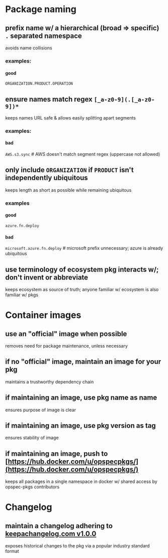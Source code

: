 # Package naming

## prefix name w/ a hierarchical (broad => specific) `.` separated namespace
avoids name collisions

### examples: 

#### good
`ORGANIZATION.PRODUCT.OPERATION`

## ensure names match regex `[_a-z0-9](.[_a-z0-9])*`
keeps names URL safe & allows easily splitting apart segments

### examples:

#### bad
`AWS.s3.sync` # AWS doesn't match segment regex (uppercase not allowed)  

## only include `ORGANIZATION` if `PRODUCT` isn't independently ubiquitous
keeps length as short as possible while remaining ubiquitous

### examples

#### good
`azure.fn.deploy`

#### bad
`microsoft.azure.fn.deploy` # microsoft prefix unnecessary; azure is already ubiquitous

## use terminology of ecosystem pkg interacts w/; don't invent or abbreviate
keeps ecosystem as source of truth; anyone familiar w/ ecosystem is also familiar w/ pkgs


# Container images

## use an "official" image when possible
removes need for package maintenance, unless necessary

## if no "official" image, maintain an image for your pkg
maintains a trustworthy dependency chain

## if maintaining an image, use pkg name as name
ensures purpose of image is clear

## if maintaining an image, use pkg version as tag
ensures stability of image

## if maintaining an image, push to [https://hub.docker.com/u/opspecpkgs/](https://hub.docker.com/u/opspecpkgs/)
keeps all packages in a single namespace in docker w/ shared access by opspec-pkgs contributors

# Changelog

## maintain a changelog adhering to [keepachangelog.com v1.0.0](http://keepachangelog.com/en/1.0.0/)
exposes historical changes to the pkg via a popular industry standard format
